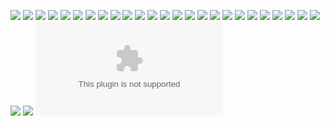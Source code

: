 ![](./IMAGES3/z01.png)
![](./IMAGES3/z02.jpg)
![](./IMAGES3/z04.png)
![](./IMAGES3/z03.png)
![](./IMAGES3/z05.png)
![](./IMAGES3/z06.png)
![](./IMAGES3/z07.png)
![](./IMAGES3/z08.png)
![](./IMAGES3/z09.png)
![](./IMAGES3/z10.png)
![](./IMAGES3/x01.jpg)
![](./IMAGES3/z11.png)
![](./IMAGES3/z12.png)
![](./IMAGES3/x02.jpg)
![](./IMAGES3/z13.png)
![](./IMAGES3/z14.png)
![](./IMAGES3/x03.jpg)
![](./IMAGES3/z15.png)
![](./IMAGES3/z16.png)
![](./IMAGES3/z19.png)
![](./IMAGES3/z18.png)
![](./IMAGES3/z20.png)
![](./IMAGES3/z21.png)
![](./IMAGES3/z22.png)
![](./IMAGES3/z17.png)
![](./IMAGES3/z23.png)
![](./IMAGES3/z24.png)
![](./IMAGES3/IO01.xlsx)


